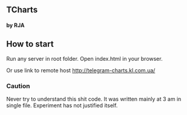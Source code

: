 ## TCharts
#### by RJA

## How to start
Run any server in root folder. 
Open index.html in your browser.

Or use link to remote host http://telegram-charts.kl.com.ua/

### Caution
Never try to understand this shit code.
It was written mainly at 3 am in single file.
Experiment has not justified itself.
